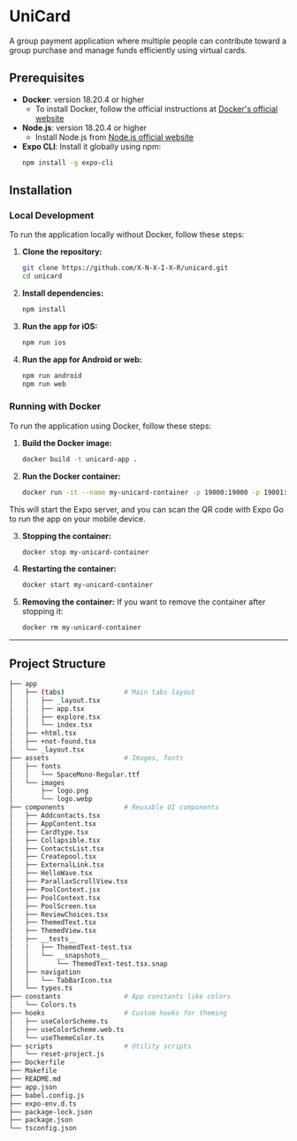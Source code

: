 

# UniCard

A group payment application where multiple people can contribute toward a group purchase and manage funds efficiently using virtual cards.

## Prerequisites
- **Docker**: version 18.20.4 or higher
  - To install Docker, follow the official instructions at [Docker's official website](https://docs.docker.com/get-docker/)
- **Node.js**: version 18.20.4 or higher
  - Install Node.js from [Node.js official website](https://nodejs.org/)
- **Expo CLI**: Install it globally using npm:
    ```bash
    npm install -g expo-cli
    ```

## Installation

### Local Development

To run the application locally without Docker, follow these steps:

1. **Clone the repository:**
    ```bash
    git clone https://github.com/X-N-X-I-X-R/unicard.git
    cd unicard
    ```

2. **Install dependencies:**
    ```bash
    npm install
    ```

3. **Run the app for iOS:**
    ```bash
    npm run ios
    ```

4. **Run the app for Android or web:**
    ```bash
    npm run android
    npm run web
    ```

### Running with Docker

To run the application using Docker, follow these steps:

1. **Build the Docker image:**
    ```bash
    docker build -t unicard-app .
    ```

2. **Run the Docker container:**
    ```bash
    docker run -it --name my-unicard-container -p 19000:19000 -p 19001:19001 -p 19002:19002 -p 8081:8081 unicard-app
    ```

This will start the Expo server, and you can scan the QR code with Expo Go to run the app on your mobile device.

3. **Stopping the container:**
    ```bash
    docker stop my-unicard-container
    ```

4. **Restarting the container:**
    ```bash
    docker start my-unicard-container
    ```

5. **Removing the container:**
    If you want to remove the container after stopping it:
    ```bash
    docker rm my-unicard-container
    ```

---

## Project Structure

```bash
├── app
│   ├── (tabs)               # Main tabs layout
│   │   ├── _layout.tsx
│   │   ├── app.tsx
│   │   ├── explore.tsx
│   │   └── index.tsx
│   ├── +html.tsx
│   ├── +not-found.tsx
│   └── _layout.tsx
├── assets                   # Images, fonts
│   ├── fonts
│   │   └── SpaceMono-Regular.ttf
│   └── images
│       ├── logo.png
│       └── logo.webp
├── components               # Reusable UI components
│   ├── Addcontacts.tsx
│   ├── AppContent.tsx
│   ├── Cardtype.tsx
│   ├── Collapsible.tsx
│   ├── ContactsList.tsx
│   ├── Createpool.tsx
│   ├── ExternalLink.tsx
│   ├── HelloWave.tsx
│   ├── ParallaxScrollView.tsx
│   ├── PoolContext.jsx
│   ├── PoolContext.tsx
│   ├── PoolScreen.tsx
│   ├── ReviewChoices.tsx
│   ├── ThemedText.tsx
│   ├── ThemedView.tsx
│   ├── __tests__
│   │   ├── ThemedText-test.tsx
│   │   └── __snapshots__
│   │       └── ThemedText-test.tsx.snap
│   ├── navigation
│   │   └── TabBarIcon.tsx
│   └── types.ts
├── constants                # App constants like colors
│   └── Colors.ts
├── hooks                    # Custom hooks for theming
│   ├── useColorScheme.ts
│   ├── useColorScheme.web.ts
│   └── useThemeColor.ts
├── scripts                  # Utility scripts
│   └── reset-project.js
├── Dockerfile
├── Makefile
├── README.md
├── app.json
├── babel.config.js
├── expo-env.d.ts
├── package-lock.json
├── package.json
└── tsconfig.json
